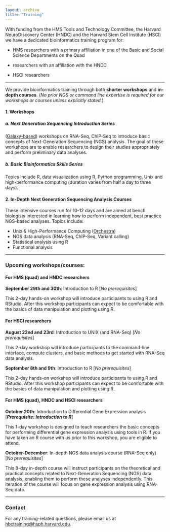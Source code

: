 ```yaml
---
layout: archive
title: "Training"
---
```

With funding from the HMS Tools and Technology Committee, the Harvard NeuroDiscovery Center (HNDC) and the Harvard Stem Cell Institute (HSCI) we have a dedicated bioinformatics training program for:

- HMS researchers with a primary affiliation in one of the Basic and Social Science Departments on the Quad 

- researchers with an affiliation with the HNDC

- HSCI researchers 

---

We provide bioinformatics training through both **shorter workshops** and **in-depth courses**.
(*No prior NGS or command line expertise is required for our workshops or courses unless explicitly stated.*)

#### 1. Workshops 

##### a. Next Generation Sequencing Introduction Series
([Galaxy-based](https://wiki.galaxyproject.org/)) workshops on RNA-Seq, ChIP-Seq to introduce basic concepts of Next-Generation Sequencing (NGS) analysis. The goal of these workshops are to enable researchers to design their studies appropriately and perform preliminary data analyses.

##### b. Basic Bioinformatics Skills Series
Topics include R, data visualization using R, Python programming, Unix and high-performance computing (duration varies from half a day to three days).

#### 2.  In-Depth Next Generation Sequencing Analysis Courses
These intensive courses run for 10-12 days and are aimed at bench biologists interested in learning how to perform independent, best practice NGS-based analyses. Topics include:

- Unix & High-Performance Computing ([Orchestra](https://rc.hms.harvard.edu/#orchestra))
- NGS data analysis (RNA-Seq, ChIP-Seq, Variant calling)
- Statistical analysis using R
- Functional analysis

---

### Upcoming workshops/courses:

#### For HMS (quad) and HNDC researchers

**September 29th and 30th**: Introduction to R [*No prerequisites*]

This 2-day hands-on workshop will introduce participants to using R and RStudio. After this workshop participants can expect to be comfortable with the basics of data manipulation and plotting using R. 

#### For HSCI researchers

**August 22nd and 23rd**: Introduction to UNIX (and RNA-Seq) [*No prerequisites*]

This 2-day workshop will introduce participants to the command-line interface, compute clusters, and basic methods to get started with RNA-Seq data analysis.

**September 8th and 9th**: Introduction to R [*No prerequisites*]

This 2-day hands-on workshop will introduce participants to using R and RStudio. After this workshop participants can expect to be comfortable with the basics of data manipulation and plotting using R. 

#### For HMS (quad), HNDC and HSCI researchers

**October 20th**: Introduction to Differential Gene Expression analysis [***Prerequisite: Introduction to R***]

This 1-day workshop is designed to teach researchers the basic concepts for performing differential gene expression analysis using tools in R. If you have taken an R course with us prior to this workshop, you are eligible to attend.

**October-December**: In-depth NGS data analysis course (RNA-Seq only) [*No prerequisites*]

This 8-day in-depth course will instruct participants on the theoretical and practical concepts related to Next-Generation Sequencing (NGS) data analysis, enabling them to perform these analyses independently. This iteration of the course will focus on gene expression analysis using RNA-Seq data.

---

### Contact

For any training-related questions, please email us at [hbctraining@hsph.harvard.edu](mailto:hbctraining@hsph.harvard.edu).


